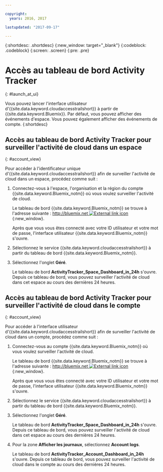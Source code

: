 ```yaml
---

copyright:
  years: 2016, 2017

lastupdated: "2017-09-17"

---
```


{:shortdesc: .shortdesc}
{:new_window: target="_blank"}
{:codeblock: .codeblock}
{:screen: .screen}
{:pre: .pre}


# Accès au tableau de bord Activity Tracker
{: #launch_at_ui}

Vous pouvez lancer l'interface utilisateur d'{{site.data.keyword.cloudaccesstrailshort}} à partir de {{site.data.keyword.Bluemix}}. Par défaut, vous pouvez afficher des événements d'espace. Vous pouvez également afficher des événements de compte.
{:shortdesc}
   

## Accès au tableau de bord Activity Tracker pour surveiller l'activité de cloud dans un espace
{: #account_view}

Pour accéder à l'identificateur unique d'{{site.data.keyword.cloudaccesstrailshort}} afin de surveiller l'activité de cloud dans un espace, procédez comme suit :

1. Connectez-vous à l'espace, l'organisation et la région du compte {{site.data.keyword.Bluemix_notm}} où vous voulez surveiller l'activité de cloud.

    Le tableau de bord {{site.data.keyword.Bluemix_notm}} se trouve à l'adresse suivante : [http://bluemix.net ![External link icon](../../../../icons/launch-glyph.svg "External link icon")](http://bluemix.net){:new_window}.
    
	Après que vous vous êtes connecté avec votre ID utilisateur et votre mot de passe, l'interface utilisateur {{site.data.keyword.Bluemix_notm}} s'ouvre.

2. Sélectionnez le service {{site.data.keyword.cloudaccesstrailshort}} à partir du tableau de bord {{site.data.keyword.Bluemix_notm}}. 
    
3. Sélectionnez l'onglet **Géré**.

    Le tableau de bord **ActivityTracker_Space_Dashboard_in_24h** s'ouvre. Depuis ce tableau de bord, vous pouvez surveiller l'activité de cloud dans cet espace au cours des dernières 24 heures. 


## Accès au tableau de bord Activity Tracker pour surveiller l'activité de cloud dans le compte
{: #account_view}

Pour accéder à l'interface utilisateur d'{{site.data.keyword.cloudaccesstrailshort}} afin de surveiller l'activité de cloud dans un compte, procédez comme suit :

1. Connectez-vous au compte {{site.data.keyword.Bluemix_notm}} où vous voulez surveiller l'activité de cloud.

    Le tableau de bord {{site.data.keyword.Bluemix_notm}} se trouve à l'adresse suivante : [http://bluemix.net ![External link icon](../../../../icons/launch-glyph.svg "External link icon")](http://bluemix.net){:new_window}.
    
	Après que vous vous êtes connecté avec votre ID utilisateur et votre mot de passe, l'interface utilisateur {{site.data.keyword.Bluemix_notm}} s'ouvre.

2. Sélectionnez le service {{site.data.keyword.cloudaccesstrailshort}} à partir du tableau de bord {{site.data.keyword.Bluemix_notm}}. 
    
3. Sélectionnez l'onglet **Géré**.

    Le tableau de bord **ActivityTracker_Space_Dashboard_in_24h** s'ouvre. Depuis ce tableau de bord, vous pouvez surveiller l'activité de cloud dans cet espace au cours des dernières 24 heures. 

4. Pour la zone **Afficher les journaux**, sélectionnez **Account logs**.

    Le tableau de bord **ActivityTracker_Account_Dashboard_in_24h** s'ouvre. Depuis ce tableau de bord, vous pouvez surveiller l'activité de cloud dans le compte au cours des dernières 24 heures.

